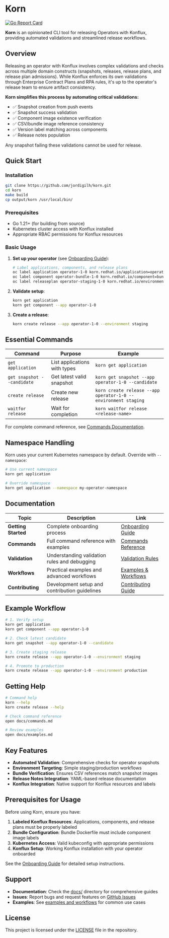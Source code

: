 # Korn

[![Go Report Card](https://goreportcard.com/badge/github.com/jordigilh/korn)](https://goreportcard.com/report/github.com/jordigilh/korn)

**Korn** is an opinionated CLI tool for releasing Operators with Konflux, providing automated validations and streamlined release workflows.

## Overview

Releasing an operator with Konflux involves complex validations and checks across multiple domain constructs (snapshots, releases, release plans, and release plan admissions). While Konflux enforces its own validations through Enterprise Contract Plans and RPA rules, it's up to the operator's release team to ensure artifact consistency.

**Korn simplifies this process by automating critical validations:**

- ✅ Snapshot creation from push events
- ✅ Snapshot success validation
- ✅ Component image existence verification
- ✅ CSV/bundle image reference consistency
- ✅ Version label matching across components
- ✅ Release notes population

Any snapshot failing these validations cannot be used for release.

## Quick Start

### Installation

```bash
git clone https://github.com/jordigilh/korn.git
cd korn
make build
cp output/korn /usr/local/bin/
```

### Prerequisites

- Go 1.21+ (for building from source)
- Kubernetes cluster access with Konflux installed
- Appropriate RBAC permissions for Konflux resources

### Basic Usage

1. **Set up your operator** (see [Onboarding Guide](docs/onboarding.md)):
   ```bash
   # Label applications, components, and release plans
   oc label application operator-1-0 korn.redhat.io/application=operator
   oc label component operator-bundle-1-0 korn.redhat.io/component=bundle
   oc label releaseplan operator-staging-1-0 korn.redhat.io/environment=staging
   ```

2. **Validate setup**:
   ```bash
   korn get application
   korn get component --app operator-1-0
   ```

3. **Create a release**:
   ```bash
   korn create release --app operator-1-0 --environment staging
   ```

## Essential Commands

| Command | Purpose | Example |
|---------|---------|---------|
| `get application` | List applications with types | `korn get application` |
| `get snapshot --candidate` | Get latest valid snapshot | `korn get snapshot --app operator-1-0 --candidate` |
| `create release` | Create new release | `korn create release --app operator-1-0 --environment staging` |
| `waitfor release` | Wait for completion | `korn waitfor release <release-name>` |

For complete command reference, see [Commands Documentation](docs/commands.md).

## Namespace Handling

Korn uses your current Kubernetes namespace by default. Override with `--namespace`:

```bash
# Use current namespace
korn get application

# Override namespace
korn get application --namespace my-operator-namespace
```

## Documentation

| Topic | Description | Link |
|-------|-------------|------|
| **Getting Started** | Complete onboarding process | [Onboarding Guide](docs/onboarding.md) |
| **Commands** | Full command reference with examples | [Commands Reference](docs/commands.md) |
| **Validation** | Understanding validation rules and debugging | [Validation Rules](docs/validation-rules.md) |
| **Workflows** | Practical examples and advanced workflows | [Examples & Workflows](docs/examples.md) |
| **Contributing** | Development setup and contribution guidelines | [Contributing Guide](docs/contributing.md) |

## Example Workflow

```bash
# 1. Verify setup
korn get application
korn get component --app operator-1-0

# 2. Check latest candidate
korn get snapshot --app operator-1-0 --candidate

# 3. Create staging release
korn create release --app operator-1-0 --environment staging

# 4. Promote to production
korn create release --app operator-1-0 --environment production
```

## Getting Help

```bash
# Command help
korn --help
korn create release --help

# Check command reference
open docs/commands.md

# Review examples
open docs/examples.md
```

## Key Features

- **Automated Validation**: Comprehensive checks for operator snapshots
- **Environment Targeting**: Simple staging/production workflows
- **Bundle Verification**: Ensures CSV references match snapshot images
- **Release Notes Integration**: YAML-based release documentation
- **Konflux Integration**: Native support for Konflux resources and labels

## Prerequisites for Usage

Before using Korn, ensure you have:

1. **Labeled Konflux Resources**: Applications, components, and release plans must be properly labeled
2. **Bundle Configuration**: Bundle Dockerfile must include component image labels
3. **Kubernetes Access**: Valid kubeconfig with appropriate permissions
4. **Konflux Setup**: Working Konflux installation with your operator onboarded

See the [Onboarding Guide](docs/onboarding.md) for detailed setup instructions.

## Support

- **Documentation**: Check the [docs/](docs/) directory for comprehensive guides
- **Issues**: Report bugs and request features on [GitHub Issues](https://github.com/jordigilh/korn/issues)
- **Examples**: See [examples and workflows](docs/examples.md) for common use cases

## License

This project is licensed under the [LICENSE](LICENSE) file in the repository.
